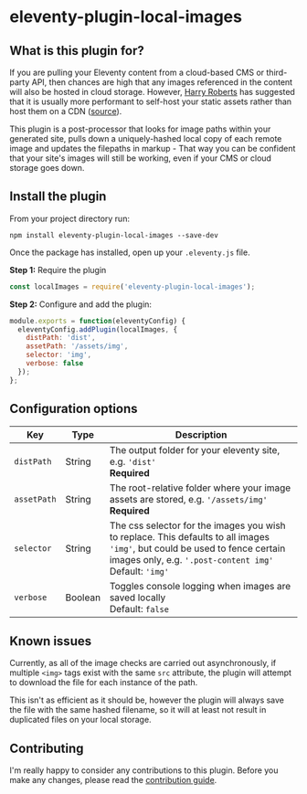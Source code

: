 # eleventy-plugin-local-images

## What is this plugin for?
If you are pulling your Eleventy content from a cloud-based CMS or third-party API, then chances are high that any images referenced in the content will also be hosted in cloud storage. However, [Harry Roberts](https://twitter.com/@csswizardry) has suggested that it is usually more performant to self-host your static assets rather than host them on a CDN ([source](https://csswizardry.com/2019/05/self-host-your-static-assets/)).

This plugin is a post-processor that looks for image paths within your generated site, pulls down a uniquely-hashed local copy of each remote image and updates the filepaths in markup - That way you can be confident that your site's images will still be working, even if your CMS or cloud storage goes down.


## Install the plugin

From your project directory run:
```
npm install eleventy-plugin-local-images --save-dev
```
Once the package has installed, open up your `.eleventy.js` file.

__Step 1:__ Require the plugin

```js
const localImages = require('eleventy-plugin-local-images');
```

__Step 2:__ Configure and add the plugin:

```js
module.exports = function(eleventyConfig) {
  eleventyConfig.addPlugin(localImages, {
    distPath: 'dist',
    assetPath: '/assets/img',
    selector: 'img',
    verbose: false
  });
};
```

## Configuration options

| Key | Type | Description |
|--|--|--|
| `distPath` | String | The output folder for your eleventy site, e.g. `'dist'`<br>__Required__ |
| `assetPath` | String | The root-relative folder where your image assets are stored, e.g. `'/assets/img'`<br>__Required__ |
| `selector` | String | The css selector for the images you wish to replace. This defaults to all images `'img'`, but could be used to fence certain images only, e.g. `'.post-content img'`<br>Default: `'img'` |
| `verbose` | Boolean | Toggles console logging when images are saved locally<br>Default: `false` |

## Known issues

Currently, as all of the image checks are carried out asynchronously, if multiple `<img>` tags exist with the same `src` attribute, the plugin will attempt to download the file for each instance of the path. 

This isn't as efficient as it should be, however the plugin will always save the file with the same hashed filename, so it will at least not result in duplicated files on your local storage.

## Contributing

I'm really happy to consider any contributions to this plugin. Before you make any changes, please read the [contribution guide](https://github.com/robb0wen/eleventy-plugin-local-images/blob/master/CONTRIBUTING.md).
